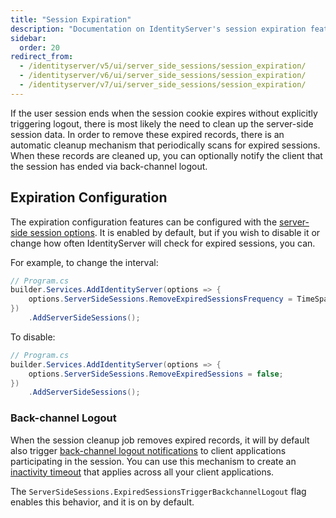 ```yaml
---
title: "Session Expiration"
description: "Documentation on IdentityServer's session expiration feature, which automatically cleans up expired server-side sessions and can notify client applications via back-channel logout."
sidebar:
  order: 20
redirect_from:
  - /identityserver/v5/ui/server_side_sessions/session_expiration/
  - /identityserver/v6/ui/server_side_sessions/session_expiration/
  - /identityserver/v7/ui/server_side_sessions/session_expiration/
---
```


If the user session ends when the session cookie expires without explicitly triggering logout, there is most likely the
need to clean up the server-side session data.
In order to remove these expired records, there is an automatic cleanup mechanism that periodically scans for expired
sessions.
When these records are cleaned up, you can optionally notify the client that the session has ended via back-channel
logout.

## Expiration Configuration

The expiration configuration features can be configured with
the [server-side session options](/identityserver/reference/options#server-side-sessions).
It is enabled by default, but if you wish to disable it or change how often IdentityServer will check for expired
sessions, you can.

For example, to change the interval:

```cs
// Program.cs
builder.Services.AddIdentityServer(options => {
    options.ServerSideSessions.RemoveExpiredSessionsFrequency = TimeSpan.FromSeconds(60);
})
    .AddServerSideSessions();
```

To disable:

```cs
// Program.cs
builder.Services.AddIdentityServer(options => {
    options.ServerSideSessions.RemoveExpiredSessions = false;
})
    .AddServerSideSessions();
```

### Back-channel Logout

When the session cleanup job removes expired records, it will by default also
trigger [back-channel logout notifications](/identityserver/ui/logout/notification#back-channel-server-side-clients)
to client applications participating in the session. You can use this mechanism to create
an [inactivity timeout](/identityserver/ui/server-side-sessions/inactivity-timeout/) that applies across all your client applications.

The `ServerSideSessions.ExpiredSessionsTriggerBackchannelLogout` flag enables this behavior, and it is on by default.
